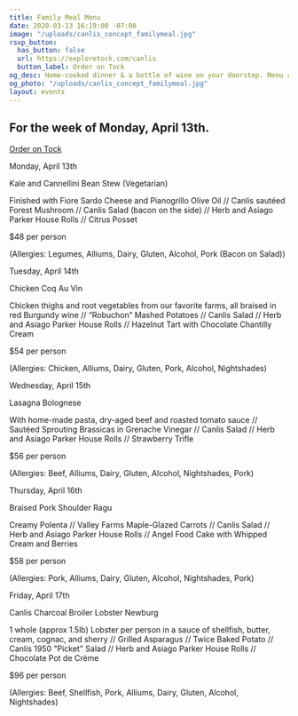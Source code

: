 ```yaml
---
title: Family Meal Menu
date: 2020-03-13 16:19:00 -07:00
image: "/uploads/canlis_concept_familymeal.jpg"
rsvp_button:
  has_button: false
  url: https://exploretock.com/canlis
  button_label: Order on Tock
og_desc: Home-cooked dinner & a bottle of wine on your doorstep. Menu changes daily.
og_photo: "/uploads/canlis_concept_familymeal.jpg"
layout: events
---
```


<h2 class="Caption mt2 mb3">For the week of Monday, April 13th.</h2>

<div class="EventsButton mb8 mt4">
  <a class="Caption" href="https://exploretock.com/canlis">
    Order on Tock
  </a>
</div>

<div class="Divider mb4 mt5 op30"></div>

Monday, April 13th

Kale and Cannellini Bean Stew (Vegetarian)

Finished with Fiore Sardo Cheese and Pianogrillo Olive Oil  // Canlis sautéed Forest Mushroom // Canlis Salad (bacon on the side) // Herb and Asiago Parker House Rolls // Citrus Posset

$48 per person

(Allergies: Legumes, Alliums, Dairy, Gluten, Alcohol, Pork (Bacon on Salad))

<div class="Divider mb4 mt5 op30"></div>

Tuesday, April 14th

Chicken Coq Au Vin

Chicken thighs and root vegetables from our favorite farms, all braised in red Burgundy wine // “Robuchon” Mashed Potatoes // Canlis Salad // Herb and Asiago Parker House Rolls // Hazelnut Tart with Chocolate Chantilly Cream

$54 per person

(Allergies: Chicken, Alliums, Dairy, Gluten, Pork, Alcohol, Nightshades)

<div class="Divider mb4 mt5 op30"></div>

Wednesday, April 15th

Lasagna Bolognese

With home-made pasta, dry-aged beef and roasted tomato sauce // Sautéed Sprouting Brassicas in Grenache Vinegar // Canlis Salad // Herb and Asiago Parker House Rolls // Strawberry Trifle

$56 per person

(Allergies: Beef, Alliums, Dairy, Gluten, Alcohol, Nightshades, Pork)

<div class="Divider mb4 mt5 op30"></div>

Thursday, April 16th

Braised Pork Shoulder Ragu

Creamy Polenta // Valley Farms Maple-Glazed Carrots // Canlis Salad // Herb and Asiago Parker House Rolls // Angel Food Cake with Whipped Cream and Berries

$58 per person

(Allergies: Pork, Alliums, Dairy, Gluten, Alcohol, Nightshades, Pork)

<div class="Divider mb4 mt5 op30"></div>

Friday, April 17th

Canlis Charcoal Broiler Lobster Newburg

1 whole (approx 1.5lb) Lobster per person in a sauce of shellfish, butter, cream, cognac, and sherry // Grilled Asparagus // Twice Baked Potato // Canlis 1950 "Picket" Salad // Herb and Asiago Parker House Rolls // Chocolate Pot de Crème

$96 per person

(Allergies: Beef, Shellfish, Pork, Alliums, Dairy, Gluten, Alcohol, Nightshades)